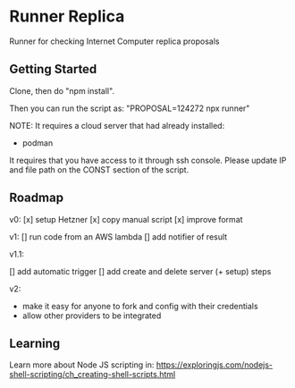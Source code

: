 # Runner Replica

Runner for checking Internet Computer replica proposals

## Getting Started

Clone, then do "npm install".

Then you can run the script as:
"PROPOSAL=124272 npx runner"

NOTE:
It requires a cloud server that had already installed:

- podman

It requires that you have access to it through ssh console.
Please update IP and file path on the CONST section of the script.

## Roadmap

v0:
[x] setup Hetzner
[x] copy manual script
[x] improve format

v1:
[] run code from an AWS lambda
[] add notifier of result

v1.1:

[] add automatic trigger
[] add create and delete server (+ setup) steps

v2:

- make it easy for anyone to fork and config with their credentials
- allow other providers to be integrated

## Learning

Learn more about Node JS scripting in:
https://exploringjs.com/nodejs-shell-scripting/ch_creating-shell-scripts.html
